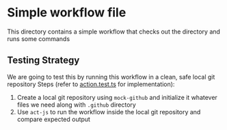 # Simple workflow file

This directory contains a simple workflow that checks out the directory and runs some commands

## Testing Strategy

We are going to test this by running this workflow in a clean, safe local git repository
Steps (refer to [action.test.ts](test/action.test.ts) for implementation):  
1. Create a local git repository using `mock-github` and initialize it whatever files we need along with `.github` directory
2. Use `act-js` to run the workflow inside the local git repository and compare expected output